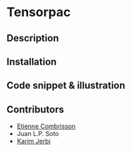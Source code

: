 # Tensorpac

## Description

## Installation

## Code snippet & illustration

## Contributors

- [Etienne Combrisson](http://etiennecmb.github.io)
- Juan L.P. Soto
- [Karim Jerbi](www.karimjerbi.com)

